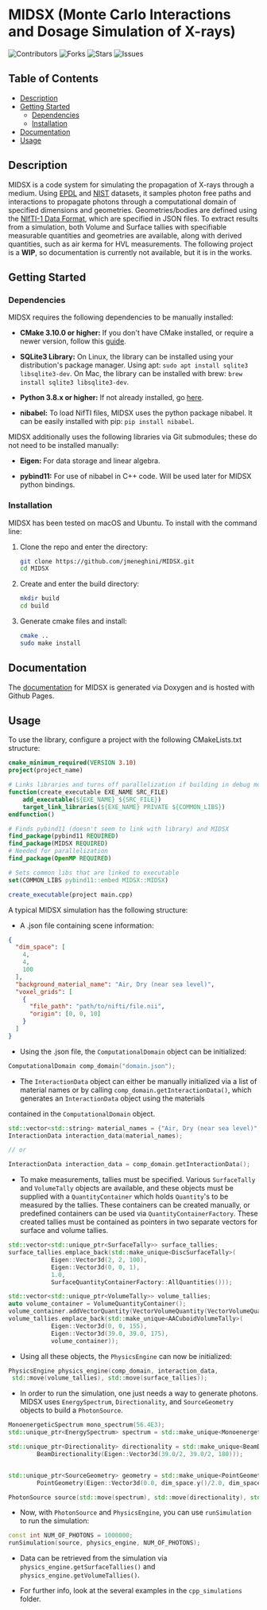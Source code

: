 # MIDSX (Monte Carlo Interactions and Dosage Simulation of X-rays)
![Contributors](https://img.shields.io/github/contributors/jmeneghini/MIDSX)
![Forks](https://img.shields.io/github/forks/jmeneghini/MIDSX)
![Stars](https://img.shields.io/github/stars/jmeneghini/MIDSX)
![Issues](https://img.shields.io/github/issues/jmeneghini/MIDSX)

## Table of Contents
- [Description](#description)
- [Getting Started](#getting-started)
  * [Dependencies](#dependencies)
  * [Installation](#installation)
- [Documentation](#documentation)
- [Usage](#usage)



## Description
MIDSX is a code system for simulating the propagation of X-rays through a medium. Using [EPDL](https://www-nds.iaea.org/epics/) and [NIST](https://www.nist.gov/pml/x-ray-mass-attenuation-coefficients) datasets, it samples photon free paths and interactions to propagate photons through a computational domain of specified dimensions and geometries. Geometries/bodies are defined using the [NIfTI-1 Data Format](https://nifti.nimh.nih.gov/nifti-1), which are specified in JSON files. To extract results from a simulation, both Volume and Surface tallies with specifiable measurable quantities and geometries are available, along with derived quantities, such as air kerma for HVL measurements. The following project is a **WIP**, so documentation is currently not available, but it is in the works.

## Getting Started

### Dependencies

MIDSX requires the following dependencies to be manually installed:

* **CMake 3.10.0 or higher:** If you don't have CMake installed, or require a newer version, follow this [guide](https://askubuntu.com/questions/355565/how-do-i-install-the-latest-version-of-cmake-from-the-command-line).

* **SQLite3 Library:** On Linux, the library can be installed using your distribution's package manager. Using apt: `sudo apt install sqlite3 libsqlite3-dev`. On Mac, the library can be installed with brew: `brew install sqlite3 libsqlite3-dev`.

* **Python 3.8.x or higher:** If not already installed, go [here](https://www.python.org/downloads/).

* **nibabel:** To load NifTI files, MIDSX uses the python package nibabel. It can be easily installed with pip: `pip install nibabel`.

MIDSX additionally uses the following libraries via Git submodules; these do not need to be installed manually:

* **Eigen:** For data storage and linear algebra.

* **pybind11:** For use of nibabel in C++ code. Will be used later for MIDSX python bindings.

### Installation

MIDSX has been tested on macOS and Ubuntu. To install with the command line:

1. Clone the repo and enter the directory:
   ```sh
   git clone https://github.com/jmeneghini/MIDSX.git
   cd MIDSX
   ```

2. Create and enter the build directory:
   ```sh
   mkdir build
   cd build
   ```

3. Generate cmake files and install:
   ```sh
   cmake ..
   sudo make install
   ```

## Documentation
The [documentation](https://jmeneghini.github.io/MIDSX/) for MIDSX is generated via Doxygen and is hosted with Github Pages.


## Usage
To use the library, configure a project with the following CMakeLists.txt structure:

```cmake
cmake_minimum_required(VERSION 3.10)
project(project_name)

# Links libraries and turns off parallelization if building in debug mode
function(create_executable EXE_NAME SRC_FILE)
    add_executable(${EXE_NAME} ${SRC_FILE})
    target_link_libraries(${EXE_NAME} PRIVATE ${COMMON_LIBS})
endfunction()

# Finds pybind11 (doesn't seem to link with library) and MIDSX
find_package(pybind11 REQUIRED)
find_package(MIDSX REQUIRED)
# Needed for parallelization
find_package(OpenMP REQUIRED)

# Sets common libs that are linked to executable
set(COMMON_LIBS pybind11::embed MIDSX::MIDSX)

create_executable(project main.cpp)
```

A typical MIDSX simulation has the following structure:

* A .json file containing scene information:
```json
{
  "dim_space": [
    4,
    4,
    100
  ],
  "background_material_name": "Air, Dry (near sea level)",
  "voxel_grids": [
    {
      "file_path": "path/to/nifti/file.nii",
      "origin": [0, 0, 10]
    }
  ]
}
```

* Using the .json file, the `ComputationalDomain` object can be initialized:
```C++
ComputationalDomain comp_domain("domain.json");
```

* The `InteractionData` object can either be manually initialized via a list of material names or by calling `comp_domain.getInteractionData()`, which generates an `InteractionData` object using the materials

contained in the `ComputationalDomain` object.

```C++
std::vector<std::string> material_names = {"Air, Dry (near sea level)", "Water, Liquid"};
InteractionData interaction_data(material_names);

// or

InteractionData interaction_data = comp_domain.getInteractionData();
```

* To make measurements, tallies must be specified. Various `SurfaceTally` and `VolumeTally` objects are available, and these objects must be supplied with a `QuantityContainer` which holds `Quantity`'s to be measured by the tallies. These containers can be created manually, or predefined containers can be used via `QuantityContainerFactory`. These created tallies must be contained as pointers in two separate vectors for surface and volume tallies.

```C++
std::vector<std::unique_ptr<SurfaceTally>> surface_tallies;
surface_tallies.emplace_back(std::make_unique<DiscSurfaceTally>(
            Eigen::Vector3d(2, 2, 100),
            Eigen::Vector3d(0, 0, 1),
            1.0,
            SurfaceQuantityContainerFactory::AllQuantities()));

std::vector<std::unique_ptr<VolumeTally>> volume_tallies;
auto volume_container = VolumeQuantityContainer();
volume_container.addVectorQuantity(VectorVolumeQuantity(VectorVolumeQuantityType::EnergyDeposition));
volume_tallies.emplace_back(std::make_unique<AACuboidVolumeTally>(
            Eigen::Vector3d(0, 0, 155),
            Eigen::Vector3d(39.0, 39.0, 175),
            volume_container));
```

* Using all these objects, the `PhysicsEngine` can now be initialized:
```C++
PhysicsEngine physics_engine(comp_domain, interaction_data,
 std::move(volume_tallies), std::move(surface_tallies));
```

* In order to run the simulation, one just needs a way to generate photons. MIDSX uses `EnergySpectrum`, `Directionality`, and `SourceGeometry` objects to build a `PhotonSource`.

```C++
MonoenergeticSpectrum mono_spectrum(56.4E3);
std::unique_ptr<EnergySpectrum> spectrum = std::make_unique<MonoenergeticSpectrum>(mono_spectrum);

std::unique_ptr<Directionality> directionality = std::make_unique<BeamDirectionality>(
        BeamDirectionality(Eigen::Vector3d(39.0/2, 39.0/2, 180)));


std::unique_ptr<SourceGeometry> geometry = std::make_unique<PointGeometry>(
        PointGeometry(Eigen::Vector3d(0.0, dim_space.y()/2.0, dim_space.z()/2.0)));

PhotonSource source(std::move(spectrum), std::move(directionality), std::move(geometry));
```

* Now, with `PhotonSource` and `PhysicsEngine`, you can use `runSimulation` to run the simulation:

```C++
const int NUM_OF_PHOTONS = 1000000;
runSimulation(source, physics_engine, NUM_OF_PHOTONS);
```

* Data can be retrieved from the simulation via `physics_engine.getSurfaceTallies()` and `physics_engine.getVolumeTallies()`.

* For further info, look at the several examples in the `cpp_simulations` folder.
